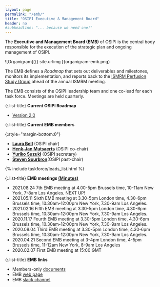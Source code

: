 ```yaml
---
layout: page
permalink: "/emb/"
title: "OSIPI Executive & Management Board"
header: no
#subheadline: "... because we need one!"
---
```


The **Executive and Management Board (EMB)** of OSIPI is the central body responsible 
for the execution of the strategic plan and ongoing management of OSIPI. 

![Organigram]({{ site.urlimg }}organigram-emb.png)

The EMB defines a *Roadmap* that sets out deliverables and milestones, 
monitors its implementation, and reports back to the [ISMRM Perfusion Study Group](https://www.ismrm.org/study-groups/perfusion-mr/) ahead of the annual ISMRM meeting. 

The EMB consists of the OSIPI leadership team and one co-lead for each task force. Meetings are held quarterly.

{:.list-title}
**Current OSIPI Roadmap**

- [Version 2.0](https://docs.google.com/document/d/e/2PACX-1vRbxX9ywttwQfd2hyj62h676RjEZ3YHZBIBTkUmEb2nqOmrRVd-PlWeL6nAsJ79akQpXHmtBIizJiOK/pub) 

{:.list-title}
**Current EMB members**

{:style="margin-bottom:0"}
- [**Laura Bell**](https://www.linkedin.com/in/lauracbell/) (OSIPI chair) 
- [**Henk-Jan Mutsaerts**](https://www.linkedin.com/in/henk-jan-mutsaerts-8532b626/) (OSIPI co-chair)
- [**Yuriko Suzuki**](https://www.ndcn.ox.ac.uk/team/yuriko-suzuki) (OSIPI secretary)
- [**Steven Sourbron**](https://www.linkedin.com/in/steven-sourbron-93775752/?originalSubdomain=uk/)(OSIPI past-chair)

{% include taskforce/leads_list.html %}


{:.list-title}
**EMB meetings [(Minutes)](https://drive.google.com/open?id=1zjiT6dmbC7t1Svii_HG6NpYE8iS8bnR-GIf_-m02Fhc)**

- 2021.08.24 7th EMB meeting at 4.00-5pm Brussels time, 10-11am New York, 7-8am Los Angeles. NEXT UP!
- 2021.05.11 Sixth EMB meeting at 3.30-5pm London time, 4.30-6pm Brussels time, 10.30am-12:00pm New York, 7.30-9am Los Angeles.
- 2021.02.16 Fifth EMB meeting at 3.30-5pm London time, 4.30-6pm Brussels time, 10.30am-12:00pm New York, 7.30-9am Los Angeles.
- 2020.11.17 Fourth EMB meeting at 3.30-5pm London time, 4.30-6pm Brussels time, 10.30am-12:00pm New York, 7.30-9am Los Angeles.
- 2020.08.04 Third EMB meeting at 3.30-5pm London time, 4.30-6pm Brussels time, 10.30am-12:00pm New York, 7.30-9am Los Angeles.
- 2020.04.21 Second EMB meeting at 3-4pm London time, 4-5pm Brussels time, 11-12am New York, 8-9am Los Angeles 
- 2020.02.07 First EMB meeting at 15:00 GMT 

{:.list-title}
**EMB links**

- Members-only [documents](https://drive.google.com/drive/folders/1Rx6D_5hEeJ4CRcF0KObmPWx0Mx1Xgz_j)
- EMB [web page](https://github.com/OSIPI/osipi.github.io/edit/master/pages/pages-root-folder/executive-management-board.md)
- EMB [slack channel](https://osipi.slack.com/archives/CQGS2DP7C)


